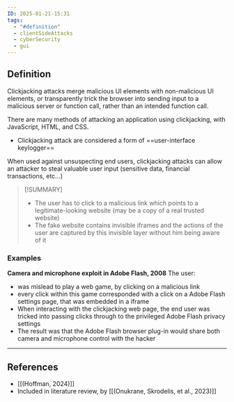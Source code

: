 ```yaml
---
ID: 2025-01-21-15:31
tags:
  - "#definition"
  - clientSideAttacks
  - cyberSecurity
  - gui
---
```

## Definition

 Clickjacking attacks merge malicious UI elements with non-malicious UI elements, or transparently trick the browser into sending input to a malicious server or function call, rather than an intended function call.
 
There are many methods of attacking an application using clickjacking, with JavaScript, HTML, and CSS.
- Clickjacking attack are considered a form of ==user-interface keylogger==

When used against unsuspecting end users, clickjacking attacks can allow an attacker to steal valuable user input (sensitive data, financial transactions, etc...)

> [!SUMMARY]
> - The user has to click to a malicious link which points to a legitimate-looking website (may be a copy of a real trusted website)
> - The fake website contains invisible iframes and the actions of the user are captured by this invisible layer without him being aware of it

### Examples

**Camera and microphone exploit in Adobe Flash, 2008** 
The user:
- was mislead to play a web game, by clicking on a malicious link
- every click within this game corresponded with a click on a Adobe Flash settings page, that was embedded in a iframe
- When interacting with the clickjacking web page, the end user was tricked into passing clicks through to the privileged Adobe Flash privacy settings
- The result was that the Adobe Flash browser plug-in would share both camera and microphone control with the hacker

---
## References
- [[(Hoffman, 2024)]]
- Included in literature review, by [[(Onukrane, Skrodelis, et al., 2023)]]